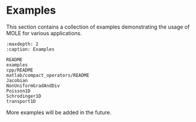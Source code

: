 # Examples

This section contains a collection of examples demonstrating the usage of MOLE for various applications.

```{toctree}
:maxdepth: 2
:caption: Examples

README
examples
cpp/README
matlab/compact_operators/README
Jacobian
NonUniformGradAndDiv
Poisson1D
Schrodinger1D
transport1D
```

More examples will be added in the future. 

